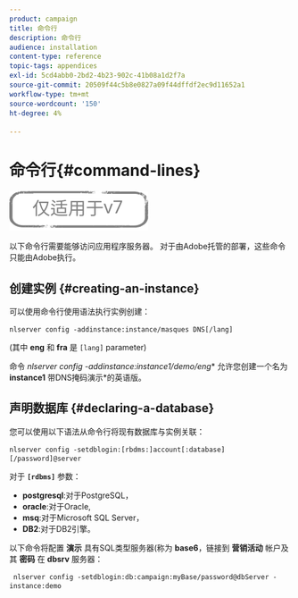 ```yaml
---
product: campaign
title: 命令行
description: 命令行
audience: installation
content-type: reference
topic-tags: appendices
exl-id: 5cd4abb0-2bd2-4b23-902c-41b08a1d2f7a
source-git-commit: 20509f44c5b8e0827a09f44dffdf2ec9d11652a1
workflow-type: tm+mt
source-wordcount: '150'
ht-degree: 4%

---
```


# 命令行{#command-lines}

![](../../assets/v7-only.svg)

以下命令行需要能够访问应用程序服务器。 对于由Adobe托管的部署，这些命令只能由Adobe执行。

## 创建实例 {#creating-an-instance}

可以使用命令行使用语法执行实例创建：

```
nlserver config -addinstance:instance/masques DNS[/lang]
```

(其中 **eng** 和 **fra** 是 `[lang]` parameter)

命令 **nlserver config -addinstance:instance1/demo*/eng** 允许您创建一个名为 **instance1** 带DNS掩码演示*的英语版。

## 声明数据库 {#declaring-a-database}

您可以使用以下语法从命令行将现有数据库与实例关联：

```
nlserver config -setdblogin:[rbdms:]account[:database][/password]@server
```

对于 **`[rdbms]`** 参数：

* **postgresql**:对于PostgreSQL，
* **oracle**:对于Oracle,
* **msq**:对于Microsoft SQL Server，
* **DB2**:对于DB2引擎。

以下命令将配置 **演示** 具有SQL类型服务器(称为 **base6**，链接到 **营销活动** 帐户及其 **密码** 在 **dbsrv** 服务器：

```
 nlserver config -setdblogin:db:campaign:myBase/password@dbServer -instance:demo
```
